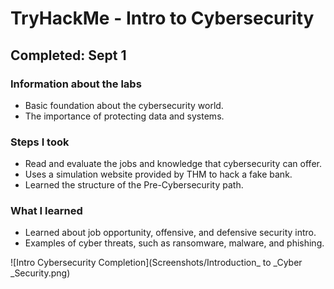 # TryHackMe - Intro to Cybersecurity 

## Completed: Sept 1


### Information about the labs
- Basic foundation about the cybersecurity world.
- The importance of protecting data and systems. 

### Steps I took
- Read and evaluate the jobs and knowledge that cybersecurity can offer.
- Uses a simulation website provided by THM to hack a fake bank.
- Learned the structure of the Pre-Cybersecurity path.

### What I learned
- Learned about job opportunity, offensive, and defensive security intro.
- Examples of cyber threats, such as ransomware, malware, and phishing.

  
![Intro Cybersecurity Completion](Screenshots/Introduction_ to _Cyber _Security.png)

